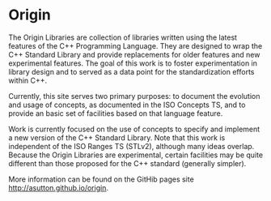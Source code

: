 Origin
======

The Origin Libraries are collection of libraries written using the
latest features of the C++ Programming Language. They are designed
to wrap the C++ Standard Library and provide replacements for older
features and new experimental features. The goal of this work is
to foster experimentation in library design and to served as a data
point for the standardization efforts within C++.

Currently, this site serves two primary purposes: to document the 
evolution and usage of concepts, as documented in the ISO Concepts TS, 
and to provide an basic set of facilities based on that language feature.

Work is currently focused on the use of concepts to specify and 
implement a new version of the C++ Standard Library. Note that this 
work is independent of the ISO Ranges TS (STLv2), although many ideas 
overlap. Because the Origin Libraries are experimental, certain
facilities may be quite different than those proposed for the C++
standard (generally simpler).

More information can be found on the GitHib pages site
http://asutton.github.io/origin.
